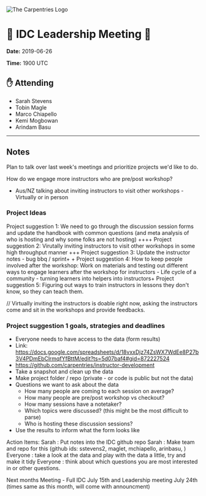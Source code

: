![The Carpentries Logo](https://software-carpentry.org/img/TheCarpentries.png)
# :memo: IDC Leadership Meeting :file_folder:

__Date:__ 2019-06-26

__Time:__ 1900 UTC

## :raised_hand: Attending
* Sarah Stevens
* Tobin Magle
* Marco Chiapello
* Kemi Mogbowan
* Arindam Basu

***

## Notes

Plan to talk over last week's meetings and prioritize projects we'd like to do.

How do we engage more instructors who are pre/post workshop?
 - Aus/NZ talking about inviting instructors to visit other workshops - Virtually or in person 

### Project Ideas
Project suggestion 1: We need to go through the discussion session forms and update the handbook with common questions (and meta analysis of who is hosting and why some folks are not hosting) ++++
Project suggestion 2: Virutally inviting instructors to visit other workshops in some high throughput manner +++
Project suggestion 3: Update the instructor notes - bug bbq / sprint+ +
Project suggestion 4: How to keep people involved after the workshop: Work on materials and testing out different ways to engage learners after the workshop for instructors - Life cycle of a community - turning learners into helpers into instructors+
Project suggestion 5: Figuring out ways to train instructors in lessons they don't know, so they can teach them.

// Virtually inviting the instructors is doable right now, asking the instructors come and sit in the workshops and provide feedbacks. 


### Project suggestion 1 goals, strategies and deadlines
- Everyone needs to have access to the data (form results)
- Link: https://docs.google.com/spreadsheets/d/18vxxDjz74ZsWX7WdEe8P27b3V4PDmEbClrmqfYfBttM/edit?ts=5d07baf4#gid=872227524
- https://github.com/carpentries/instructor-development
- Take a snapshot and clean up the data
- Make project folder / repo (private - or code is public but not the data)
- Questions we want to ask about the data
    + How many people are coming to each session on average?
    + How many people are pre/post workshop vs checkout?
    + How many sessions have a notetaker?
    + Which topics were discussed? (this might be the most difficult to parse)
    + Who is hosting these discussion sessions?
- Use the results to inform what the form looks like

Action Items:
Sarah : Put notes into the IDC github repo
Sarah : Make team and repo for this (github ids: sstevens2,   maglet, mchiapello, arinbasu, )
Everyone : take a look at the data and play with the data a little, try and make it tidy
Everyone : think about which questions you are most interested in or other questions.

Next months Meeting - Full IDC July 15th and Leadership meeting July 24th (times same as this month, will come with announcment)
